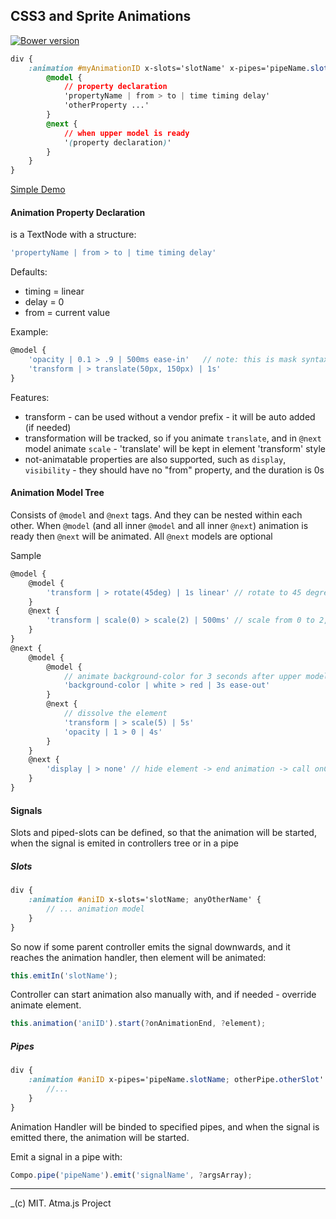 CSS3 and Sprite Animations
-----
[![Bower version](https://badge.fury.io/bo/mask-animation.svg)](http://badge.fury.io/bo/mask-animation)


```css
div {
    :animation #myAnimationID x-slots='slotName' x-pipes='pipeName.slotName' {
        @model {
    		// property declaration
        	'propertyName | from > to | time timing delay'
        	'otherProperty ...'
        }
        @next {
            // when upper model is ready
            '(property declaration)'
    	}
    }
}
```
[Simple Demo](http://atmajs.com/mask)

#### Animation Property Declaration
is a TextNode with a structure:
```javascript
'propertyName | from > to | time timing delay'
```

Defaults:
* timing = linear
* delay = 0
* from = current value

Example:
```javascript
@model {
	'opacity | 0.1 > .9 | 500ms ease-in'   // note: this is mask syntax, so no commas in the list
	'transform | > translate(50px, 150px) | 1s'
}

```

Features:
* transform - can be used without a vendor prefix - it will be auto added (if needed)
* transformation will be tracked, so if you animate `translate`, and in `@next` model animate `scale` - 'translate' will be kept in element 'transform' style
* not-animatable properties are also supported, such as `display`, `visibility` - they should have no "from" property, and the duration is 0s

#### Animation Model Tree

Consists of `@model` and `@next` tags. And they can be nested within each other.
When `@model` (and all inner `@model` and all inner `@next`) animation is ready then `@next` will be animated.
All `@next` models are optional

Sample
```javascript
@model {
	@model {
		'transform | > rotate(45deg) | 1s linear' // rotate to 45 degrees from initial state
	}
	@next {
		'transform | scale(0) > scale(2) | 500ms' // scale from 0 to 2, rotation will be kept
	}
}
@next {
	@model {
		@model {
			// animate background-color for 3 seconds after upper model is ready, that means, after scale animation end.
			'background-color | white > red | 3s ease-out'
		}
		@next {
			// dissolve the element
			'transform | > scale(5) | 5s'
			'opacity | 1 > 0 | 4s'
		}
	}
	@next {
		'display | > none' // hide element -> end animation -> call onComplete callback
	}
}
```

#### Signals
Slots and piped-slots can be defined, so that the animation will be started, when the signal is emited in controllers tree or in a pipe

##### Slots
```scss
div {
	:animation #aniID x-slots='slotName; anyOtherName' {
		// ... animation model
	}
}
```

So now if some parent controller emits the signal downwards, and it reaches the animation handler, then element will be animated:
```javascript
this.emitIn('slotName');
```

Controller can start animation also manually with, and if needed - override animate element.
```javascript
this.animation('aniID').start(?onAnimationEnd, ?element);
```

##### Pipes
```scss
div {
	:animation #aniID x-pipes='pipeName.slotName; otherPipe.otherSlot' {
		//...
	}
}
```

Animation Handler will be binded to specified pipes, and when the signal is emitted there, the animation will be started.

Emit a signal in a pipe with:
```javascript
Compo.pipe('pipeName').emit('signalName', ?argsArray);
```



----
_(c) MIT. Atma.js Project